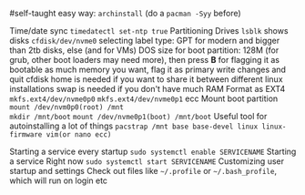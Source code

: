 #self-taught 
easy way: `archinstall` (do a `pacman -Syy` before)

Time/date sync
	`timedatectl set-ntp true`
Partitioning Drives
	`lsblk` shows disks
	`cfdisk/dev/nvme0` 
	selecting label type: GPT for modern and bigger than 2tb disks, else (and for VMs) DOS
	size for boot partition: 128M (for grub, other boot loaders may need more), then press __B__ for flagging it as bootable
	as much memory you want, flag it as primary
	write changes and quit cfdisk
	home is needed if you want to share it between different linux installations
	swap is needed if you don't have much RAM
Format as EXT4
	`mkfs.ext4/dev/nvme0p0`
	`mkfs.ext4/dev/nvme0p1`
	ecc
Mount boot partition
	`mount /dev/nvm0p0(root) /mnt`  
	`mkdir /mnt/boot` 
	`mount /dev/nvme0p1(boot) /mnt/boot`
Useful tool for autoinstalling a lot of things
	`pacstrap /mnt base base-devel linux linux-firmware vim(or nano ecc)`


Starting a service every startup
	`sudo systemctl enable SERVICENAME` 
Starting a service Right now
	`sudo systemctl start SERVICENAME` 
Customizing user startup and settings
	Check out files like `~/.profile` or `~/.bash_profile`, which will run on login etc